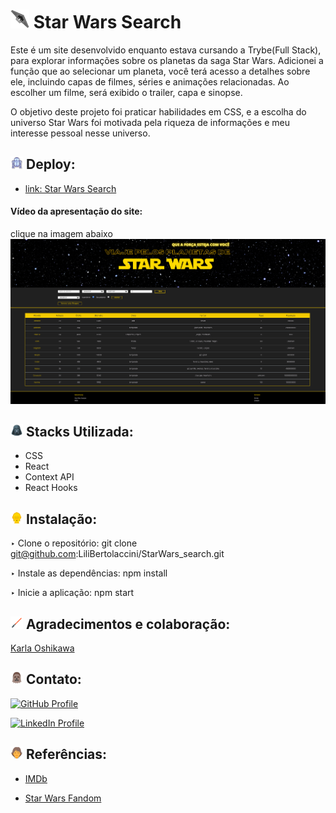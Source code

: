 # <img src="image-3.png" alt="Star Wars Search" width="30px"> Star Wars Search

Este é um site desenvolvido enquanto estava cursando a Trybe(Full Stack), para explorar informações sobre os planetas da saga Star Wars. Adicionei a função que ao selecionar um planeta, você terá acesso a detalhes sobre ele, incluindo capas de filmes, séries e animações relacionadas. Ao escolher um filme, será exibido o trailer, capa e sinopse.

O objetivo deste projeto foi praticar habilidades em CSS, e a escolha do universo Star Wars foi motivada pela riqueza de informações e meu interesse pessoal nesse universo.

## <img src="image-21.png" alt="R2-D2" width="20px"> Deploy:

- [link: Star Wars Search](star-wars-search-rho.vercel.app)

#### Vídeo da apresentação do site:

clique na imagem abaixo
[![Assista ao vídeo](image-site.png)](https://www.youtube.com/watch?v=1imekVRsvI0)

## <img src="image-18.png" alt="darth-v" width="20px" > Stacks Utilizada:

- CSS
- React
- Context API
- React Hooks

## <img src="image-19.png" alt="c-3po" width="20px"> Instalação:

‣ Clone o repositório: git clone git@github.com:LiliBertolaccini/StarWars_search.git

‣ Instale as dependências: npm install

‣ Inicie a aplicação: npm start

## <img src="image-1.png" alt="sabre-de-luz" width="20px"> Agradecimentos e colaboração:

[Karla Oshikawa](https://github.com/karlaoshikawa)

## <img src="image-17.png" alt="Chewbacca" width="20px"> Contato:

[![GitHub Profile](https://img.shields.io/badge/GitHub-Lili%20Bertolaccini%20-brightgreen)](https://github.com/LiliBertolaccini)

[![LinkedIn Profile](https://img.shields.io/badge/LinkedIn-Profile-blue)](https://www.linkedin.com/in/lilian-barros-bertolaccini/)

## <img src="image-20.png" alt="luke-color" width="20px"> Referências:

- [IMDb](https://www.imdb.com/)

- [Star Wars Fandom](https://starwars.fandom.com/pt/wiki/P%C3%A1gina_principal)
